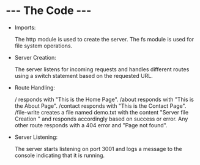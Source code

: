 # --- The Code --- #

* Imports:

    The http module is used to create the server.
    The fs module is used for file system operations.


* Server Creation:

    The server listens for incoming requests and handles different routes using a switch statement based on the requested URL.


* Route Handling:

    / responds with "This is the Home Page".
    /about responds with "This is the About Page".
    /contact responds with "This is the Contact Page".
    /file-write creates a file named demo.txt with the content "Server file Creation " and responds accordingly based on success or error.
    Any other route responds with a 404 error and "Page not found".


* Server Listening:

    The server starts listening on port 3001 and logs a message to the console indicating that it is running.